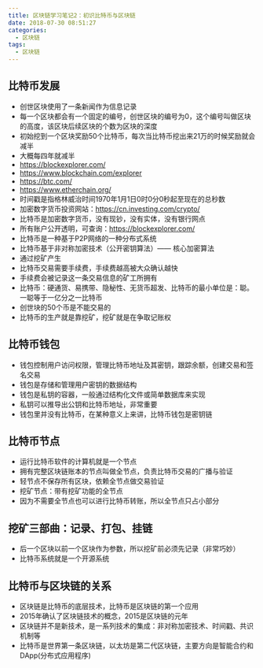 ```yaml
---
title: 区块链学习笔记2：初识比特币与区块链
date: 2018-07-30 08:51:27
categories:
  - 区块链
tags:
  - 区块链
---
```

## 比特币发展
*  创世区块使用了一条新闻作为信息记录
*  每一个区块都会有一个固定的编号，创世区块的编号为0，这个编号叫做区块的高度，该区块后续区块的个数为区块的深度
*  初始挖到一个区块奖励50个比特币，每次当比特币挖出来21万的时候奖励就会减半
*  大概每四年就减半
*  https://blockexplorer.com/
*  https://www.blockchain.com/explorer
*  https://btc.com/
*  https://www.etherchain.org/
*  时间戳是指格林威治时间1970年1月1日0时0分0秒起至现在的总秒数
*  加密数字货币投资网站：https://cn.investing.com/crypto/
*  比特币是加密数字货币，没有现钞，没有实体，没有银行网点
*  所有账户公开透明，可查询：https://blockexplorer.com/
*  比特币是一种基于P2P网络的一种分布式系统
*  比特币基于非对称加密技术（公开密钥算法）—— 核心加密算法
*  通过挖矿产生
*  比特币交易需要手续费，手续费越高被大众确认越快
*  手续费会被记录这一条交易信息的矿工所拥有
*  比特币：硬通货、易携带、隐秘性、无货币超发、比特币的最小单位是：聪。一聪等于一亿分之一比特币
*  创世块的50个币是不能交易的
*  比特币的生产就是靠挖矿，挖矿就是在争取记账权
## 比特币钱包
*  钱包控制用户访问权限，管理比特币地址及其密钥，跟踪余额，创建交易和签名交易
*  钱包是存储和管理用户密钥的数据结构
*  钱包是私钥的容器，一般通过结构化文件或简单数据库来实现
*  私钥可以推导出公钥和比特币地址，非常重要
*  钱包里并没有比特币，在某种意义上来讲，比特币钱包是密钥链
## 比特币节点
*  运行比特币软件的计算机就是一个节点
*  拥有完整区块链账本的节点叫做全节点，负责比特币交易的广播与验证
*  轻节点不保存所有区块，依赖全节点做交易验证
*  挖矿节点：带有挖矿功能的全节点
*  因为不需要全节点也可以进行比特币转账，所以全节点只占小部分
## 挖矿三部曲：记录、打包、挂链
*  后一个区块以前一个区块作为参数，所以挖矿前必须先记录（非常巧妙）
*  比特币系统就是一个开源系统
## 比特币与区块链的关系
*  区块链是比特币的底层技术，比特币是区块链的第一个应用
*  2015年确认了区块链技术的概念，2015是区块链的元年
*  区块链并不是新技术，是一系列技术的集成：非对称加密技术、时间戳、共识机制等
*  比特币是世界第一条区块链，以太坊是第二代区块链，主要方向是智能合约和DApp(分布式应用程序)